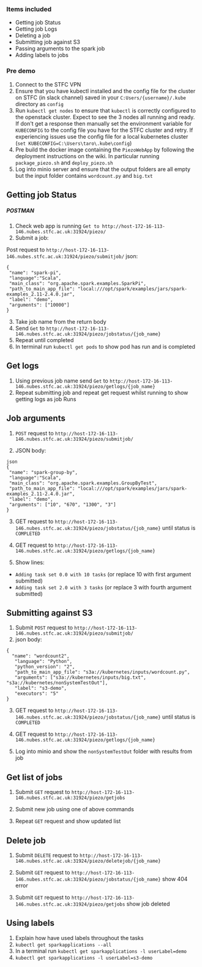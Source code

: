### Items included
* Getting job Status
* Getting job Logs
* Deleting a job
* Submitting job against S3
* Passing arguments to the spark job
* Adding labels to jobs


### Pre demo
1. Connect to the STFC VPN
2. Ensure that you have kubectl installed and the config file for the cluster on STFC (in slack channel) saved in your `C:Users/{username}/.kube` directory as `config`
3. Run `kubectl get nodes` to ensure that `kubectl` is correctly configured to the openstack cluster. Expect to see the 3 nodes all running and ready. If don't get a response then manually set the environment variable for `KUBECONFIG` to the config file you have for the STFC cluster and retry. If experiencing issues use the config file for a local kubernetes cluster
(`set KUBECONFIG=C:\Users\taro\.kube\config`)
4. Pre build the docker image containing the `PiezoWebApp` by following the deployment instructions on the wiki. In particular running `package_piezo.sh` and `deploy_piezo.sh`
5. Log into minio server and ensure that the output folders are all empty but the input folder contains `wordcount.py` and `big.txt`


## Getting job Status
##### POSTMAN
1. Check web app is running `Get to http://host-172-16-113-146.nubes.stfc.ac.uk:31924/piezo/`
2. Submit a job:

Post request to `http://host-172-16-113-146.nubes.stfc.ac.uk:31924/piezo/submitjob/`
json:
```
{
 "name": "spark-pi",
 "language":"Scala",
 "main_class": "org.apache.spark.examples.SparkPi",
 "path_to_main_app_file": "local:///opt/spark/examples/jars/spark-examples_2.11-2.4.0.jar",
 "label": "demo",
 "arguments": ["10000"]
}
```

3. Take job name from the return body
4. Send `Get` to `http://host-172-16-113-146.nubes.stfc.ac.uk:31924/piezo/jobstatus/{job_name}`
5. Repeat until completed
6. In terminal run `kubectl get pods` to show pod has run and is completed

## Get logs
1. Using previous job name send `Get` to `http://host-172-16-113-146.nubes.stfc.ac.uk:31924/piezo/getlogs/{job_name}`
2. Repeat submitting job and repeat get request whilst running to show getting logs as job Runs

## Job arguments

1. `POST` request to `http://host-172-16-113-146.nubes.stfc.ac.uk:31924/piezo/submitjob/`

2. JSON body:
 ```
 json
{
  "name": "spark-group-by",
  "language":"Scala",
  "main_class": "org.apache.spark.examples.GroupByTest",
  "path_to_main_app_file": "local:///opt/spark/examples/jars/spark-examples_2.11-2.4.0.jar",
  "label": "demo",
  "arguments": ["10", "670", "1300", "3"]
}
```

3. GET request to `http://host-172-16-113-146.nubes.stfc.ac.uk:31924/piezo/jobstatus/{job_name}` until status is `COMPLETED`

4. GET request to `http://host-172-16-113-146.nubes.stfc.ac.uk:31924/piezo/getlogs/{job_name}`

5. Show lines:
* `Adding task set 0.0 with 10 tasks` (or replace 10 with first argument submitted)
* `Adding task set 2.0 with 3 tasks` (or replace 3 with fourth argument submitted)

## Submitting against S3
1. Submit `POST` request to `http://host-172-16-113-146.nubes.stfc.ac.uk:31924/piezo/submitjob/`
2. json body:
```
{
  "name": "wordcount2",
   "language": "Python",
   "python_version": "2",
   "path_to_main_app_file": "s3a://kubernetes/inputs/wordcount.py",
   "arguments": ["s3a://kubernetes/inputs/big.txt", "s3a://kubernetes/nonSystemTestOut"],
   "label": "s3-demo",
   "executors": "5"
}
```

3. GET request to `http://host-172-16-113-146.nubes.stfc.ac.uk:31924/piezo/jobstatus/{job_name}` until status is `COMPLETED`

4. GET request to `http://host-172-16-113-146.nubes.stfc.ac.uk:31924/piezo/getlogs/{job_name}`

5. Log into minio and show the `nonSystemTestOut` folder with results from job

## Get list of jobs

1. Submit `GET` request to `http://host-172-16-113-146.nubes.stfc.ac.uk:31924/piezo/getjobs`

2. Submit new job using one of above commands

3. Repeat `GET` request and show updated list

## Delete job

1. Submit `DELETE` request to `http://host-172-16-113-146.nubes.stfc.ac.uk:31924/piezo/deletejob/{job_name}`

2. Submit `GET` request to `http://host-172-16-113-146.nubes.stfc.ac.uk:31924/piezo/jobstatus/{job_name}` show 404 error

3. Submit `GET` request to `http://host-172-16-113-146.nubes.stfc.ac.uk:31924/piezo/getjobs` show job deleted

## Using labels

1. Explain how have used labels throughout the tasks
2. `kubectl get sparkapplications --all`
2. In a terminal run `kubectl get sparkapplications -l userLabel=demo`
3. `kubectl get sparkapplications -l userLabel=s3-demo`
